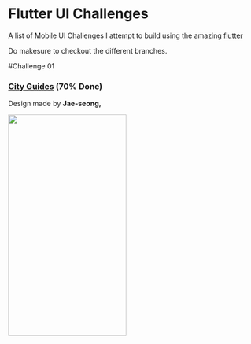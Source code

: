 # Flutter UI Challenges

A list of Mobile UI Challenges I attempt to build using the amazing [flutter](https://flutter.io/)

Do makesure to checkout the different branches.

#Challenge 01  

### [City Guides](https://github.com/shamnex/flutter_challenges/tree/01-city-guides) (70% Done)
Design made by **Jae-seong,**

[<img src="https://cdn.dribbble.com/users/1200964/screenshots/3861169/iphonex_travel_demo.gif" width="240" height="450">](https://dribbble.com/shots/3861169-iPhone-X-City-Guides-Concept)
